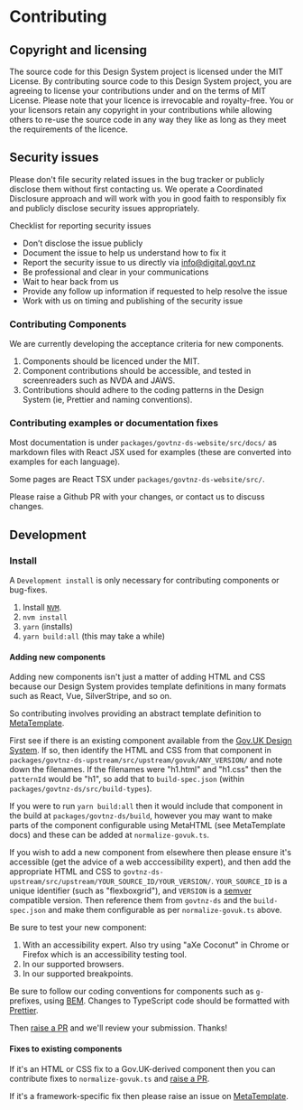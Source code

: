 # Contributing

## Copyright and licensing

The source code for this Design System project is licensed under the MIT License. By contributing source code to this Design System project, you are agreeing to license your contributions under and on the terms of MIT License. Please note that your licence is irrevocable and royalty-free. You or your licensors retain any copyright in your contributions while allowing others to re-use the source code in any way they like as long as they meet the requirements of the licence.

## Security issues

Please don't file security related issues in the bug tracker or publicly disclose them without first contacting us. We operate a Coordinated Disclosure approach and will work with you in good faith to responsibly fix and publicly disclose security issues appropriately.

Checklist for reporting security issues

- Don’t disclose the issue publicly
- Document the issue to help us understand how to fix it
- Report the security issue to us directly via info@digital.govt.nz
- Be professional and clear in your communications
- Wait to hear back from us
- Provide any follow up information if requested to help resolve the issue
- Work with us on timing and publishing of the security issue

### Contributing Components

We are currently developing the acceptance criteria for new components.

1. Components should be licenced under the MIT.
2. Component contributions should be accessible, and tested in screenreaders such as NVDA and JAWS.
3. Contributions should adhere to the coding patterns in the Design System (ie, Prettier and naming conventions).

### Contributing examples or documentation fixes

Most documentation is under `packages/govtnz-ds-website/src/docs/` as markdown files with React JSX used for examples (these are converted into examples for each language).

Some pages are React TSX under `packages/govtnz-ds-website/src/`.

Please raise a Github PR with your changes, or contact us to discuss changes.

## Development

### Install

A `Development install` is only necessary for contributing components or bug-fixes.

1. Install [`NVM`](https://github.com/creationix/nvm#installation).
2. `nvm install`
3. `yarn` (installs)
4. `yarn build:all` (this may take a while)

#### Adding new components

Adding new components isn't just a matter of adding HTML and CSS because our Design System provides template definitions in many formats such as React, Vue, SilverStripe, and so on.

So contributing involves providing an abstract template definition to [MetaTemplate](https://www.npmjs.com/package/@springload/metatemplate).

First see if there is an existing component available from the [Gov.UK Design System](https://design-system.service.gov.uk/). If so, then identify the HTML and CSS from that component in `packages/govtnz-ds-upstream/src/upstream/govuk/ANY_VERSION/` and note down the filenames. If the filenames were "h1.html" and "h1.css" then the `patternId` would be "h1", so add that to `build-spec.json` (within `packages/govtnz-ds/src/build-types`).

If you were to run `yarn build:all` then it would include that component in the build at `packages/govtnz-ds/build`, however you may want to make parts of the component configurable using MetaHTML (see MetaTemplate docs) and these can be added at `normalize-govuk.ts`.

If you wish to add a new component from elsewhere then please ensure it's accessible (get the advice of a web acccessibility expert), and then add the appropriate HTML and CSS to `govtnz-ds-upstream/src/upstream/YOUR_SOURCE_ID/YOUR_VERSION/`. `YOUR_SOURCE_ID` is a unique identifier (such as "flexboxgrid"), and `VERSION` is a [semver](https://semver.org/) compatible version. Then reference them from `govtnz-ds` and the `build-spec.json` and make them configurable as per `normalize-govuk.ts` above.

Be sure to test your new component:

1. With an accessibility expert. Also try using "aXe Coconut" in Chrome or Firefox which is an accessibility testing tool.
2. In our supported browsers.
3. In our supported breakpoints.

Be sure to follow our coding conventions for components such as `g-` prefixes, using [BEM](http://getbem.com/naming/). Changes to TypeScript code should be formatted with [Prettier](https://prettier.io/).

Then [raise a PR](https://help.github.com/en/articles/creating-a-pull-request) and we'll review your submission. Thanks!

#### Fixes to existing components

If it's an HTML or CSS fix to a Gov.UK-derived component then you can contribute fixes to `normalize-govuk.ts` and [raise a PR](https://help.github.com/en/articles/creating-a-pull-request).

If it's a framework-specific fix then please raise an issue on [MetaTemplate](https://github.com/springload/metatemplate/issues).
